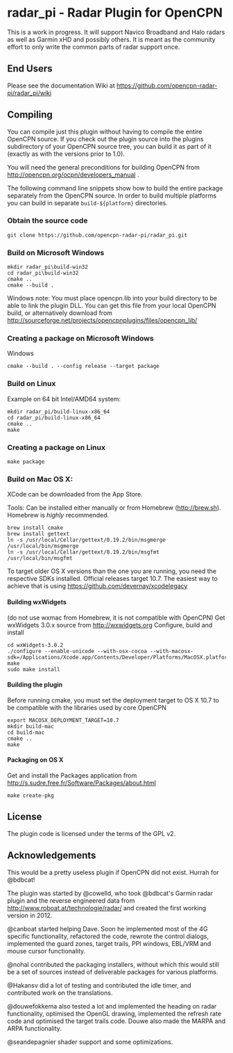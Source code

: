 
radar_pi - Radar Plugin for OpenCPN
===================================

This is a work in progress. It will support Navico Broadband and Halo radars as well as Garmin xHD and possibly others.
It is meant as the community effort to only write the common parts of radar support once.

End Users
---------
Please see the documentation Wiki at https://github.com/opencpn-radar-pi/radar_pi/wiki

Compiling
---------

You can compile just this plugin without having to compile the entire OpenCPN source. If you check out the plugin source into the plugins subdirectory of your OpenCPN source tree, you can build it as part of it (exactly as with the versions prior to 1.0).

You will need the general preconditions for building OpenCPN from http://opencpn.org/ocpn/developers_manual .

The following command line snippets show how to build the entire package separately from the OpenCPN source.
In order to build multiple platforms you can build in separate `build-${platform}` directories.

### Obtain the source code

```
git clone https://github.com/opencpn-radar-pi/radar_pi.git
```

### Build on Microsoft Windows

```
mkdir radar_pi\build-win32
cd radar_pi\build-win32
cmake ..
cmake --build .
```
Windows note: You must place opencpn.lib into your build directory to be able to link the plugin DLL. You can get this file from your local OpenCPN build, or alternatively download from http://sourceforge.net/projects/opencpnplugins/files/opencpn_lib/

### Creating a package on Microsoft Windows

Windows
```
cmake --build . --config release --target package
```

### Build on Linux

Example on 64 bit Intel/AMD64 system:

```
mkdir radar_pi/build-linux-x86_64
cd radar_pi/build-linux-x86_64
cmake ..
make
```


### Creating a package on Linux

```
make package
```

### Build on Mac OS X:

XCode can be downloaded from the App Store.

Tools: Can be installed either manually or from Homebrew (http://brew.sh). Homebrew is _highly_ recommended.
```
brew install cmake
brew install gettext
ln -s /usr/local/Cellar/gettext/0.19.2/bin/msgmerge /usr/local/bin/msgmerge
ln -s /usr/local/Cellar/gettext/0.19.2/bin/msgfmt /usr/local/bin/msgfmt
```

To target older OS X versions than the one you are running, you need the respective SDKs installed. Official releases target 10.7. The easiest way to achieve that is using https://github.com/devernay/xcodelegacy

#### Building wxWidgets
(do not use wxmac from Homebrew, it is not compatible with OpenCPN)
Get wxWidgets 3.0.x source from http://wxwidgets.org
Configure, build and install
```
cd wxWidgets-3.0.2
./configure --enable-unicode --with-osx-cocoa --with-macosx-sdk=/Applications/Xcode.app/Contents/Developer/Platforms/MacOSX.platform/Developer/SDKs/MacOSX10.7
make
sudo make install
```

#### Building the plugin
Before running cmake, you must set the deployment target to OS X 10.7 to be compatible with the libraries used by core OpenCPN
```
export MACOSX_DEPLOYMENT_TARGET=10.7
mkdir build-mac
cd build-mac
cmake ..
make
```

#### Packaging on OS X
Get and install the Packages application from http://s.sudre.free.fr/Software/Packages/about.html
```
make create-pkg
```

License
-------
The plugin code is licensed under the terms of the GPL v2.

Acknowledgements
----------------

This would be a pretty useless plugin if OpenCPN did not exist. Hurrah for @bdbcat!

The plugin was started by @cowelld, who took @bdbcat's Garmin radar plugin and the reverse engineered data from http://www.roboat.at/technologie/radar/ and created the first working version in 2012.

@canboat started helping Dave. Soon he implemented most of the 4G specific functionality, refactored the code, rewrote the control dialogs, implemented the guard zones, target trails, PPI windows, EBL/VRM and mouse cursor functionality.

@nohal contributed the packaging installers, without which this would still be a set of sources instead of deliverable packages for various platforms.

@Hakansv did a lot of testing and contributed the idle timer, and contributed work on the translations.

@douwefokkema also tested a lot and implemented the heading on radar functionality, optimised the OpenGL drawing, implemented the refresh rate code and optimised the target trails code. Douwe also made the MARPA and ARPA functionality.

@seandepagnier shader support and some optimizations.
